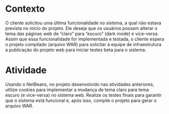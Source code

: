 # Contexto
O cliente solicitou uma última funcionalidade no sistema, a qual não estava prevista no início do projeto. Ele deseja
que os usuários possam alterar o tema das páginas web de “claro” para “escuro” (dark mode) e vice-versa. Assim que essa
funcionalidade for implementada e testada, o cliente espera o projeto compilado (arquivo WAR) para solicitar à equipe de
infraestrutura a publicação do projeto web para iniciar testes beta para o sistema.

# Atividade
Usando o NetBeans, no projeto desenvolvido nas atividades anteriores, utilize cookies para implementar a mudança de tema
claro para tema escuro (e vice-versa) no sistema web. Realize os testes finais para garantir que o sistema está
funcional e, após isso, compile o projeto para gerar o arquivo WAR.